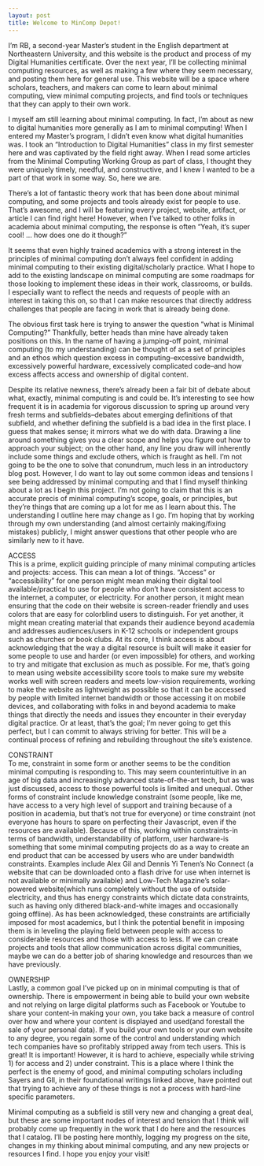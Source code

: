 ```yaml
---
layout: post
title: Welcome to MinComp Depot!
---
```


I’m RB, a second-year Master’s student in the English department at Northeastern University, and this website is the product and process of my Digital Humanities certificate. Over the next year, I’ll be collecting minimal computing resources, as well as making a few where they seem necessary, and posting them here for general use. This website will be a space where scholars, teachers, and makers can come to learn about minimal computing, view minimal computing projects, and find tools or techniques that they can apply to their own work.

I myself am still learning about minimal computing. In fact, I’m about as new to digital humanities more generally as I am to minimal computing! When I entered my Master’s program, I didn’t even know what digital humanities was. I took an “Introduction to Digital Humanities” class in my first semester here and was captivated by the field right away. When I read some articles from the Minimal Computing Working Group as part of class, I thought they were uniquely timely, needful, and constructive, and I knew I wanted to be a part of that work in some way. So, here we are.
 
There’s a lot of fantastic theory work that has been done about minimal computing, and some projects and tools already exist for people to use. That’s awesome, and I will be featuring every project, website, artifact, or article I can find right here! However, when I’ve talked to other folks in academia about minimal computing, the response is often “Yeah, it’s super cool! … how does one do it though?” 

It seems that even highly trained academics with a strong interest in the principles of minimal computing don’t always feel confident in adding minimal computing to their existing digital/scholarly practice. What I hope to add to the existing landscape on minimal computing are some roadmaps for those looking to implement these ideas in their work, classrooms, or builds. I especially want to reflect the needs and requests of people with an interest in taking this on, so that I can make resources that directly address challenges that people are facing in work that is already being done.

The obvious first task here is trying to answer the question “what is Minimal Computing?” Thankfully, better heads than mine have already taken positions on this. In the name of having a jumping-off point, minimal computing (to my understanding) can be thought of as a set of principles and an ethos which question excess in computing–excessive bandwidth, excessively powerful hardware, excessively complicated code–and how excess affects access and ownership of digital content. 
 
Despite its relative newness, there’s already been a fair bit of debate about what, exactly, minimal computing is and could be. It’s interesting to see how frequent it is in academia for vigorous discussion to spring up around very fresh terms and subfields–debates about emerging definitions of that subfield, and whether defining the subfield is a bad idea in the first place. I guess that makes sense; it mirrors what we do with data. Drawing a line around something gives you a clear scope and helps you figure out how to approach your subject; on the other hand, any line you draw will inherently include some things and exclude others, which is fraught as hell. I’m not going to be the one to solve that conundrum, much less in an introductory blog post. However, I do want to lay out some common ideas and tensions I see being addressed by minimal computing and that I find myself thinking about a lot as I begin this project. I’m not going to claim that this is an accurate precis of minimal computing’s scope, goals, or principles, but they’re things that are coming up a lot for me as I learn about this. The understanding I outline here may change as I go. I’m hoping that by working through my own understanding (and almost certainly making/fixing mistakes) publicly, I might answer questions that other people who are similarly new to it have.

ACCESS   
This is a prime, explicit guiding principle of many minimal computing articles and projects: access. This can mean a lot of things. “Access” or “accessibility” for one person might mean making their digital tool available/practical to use for people who don’t have consistent access to the internet, a computer, or electricity. For another person, it might mean ensuring that the code on their website is screen-reader friendly and uses colors that are easy for colorblind users to distinguish. For yet another, it might mean creating material that expands their audience beyond academia and addresses audiences/users in K-12 schools or independent groups such as churches or book clubs. At its core, I think access is about acknowledging that the way a digital resource is built will make it easier for some people to use and harder (or even impossible) for others, and working to try and mitigate that exclusion as much as possible. For me, that’s going to mean using website accessibility score tools to make sure my website works well with screen readers and meets low-vision requirements, working to make the website as lightweight as possible so that it can be accessed by people with limited internet bandwidth or those accessing it on mobile devices, and collaborating with folks in and beyond academia to make things that directly the needs and issues they encounter in their everyday digital practice. Or at least, that’s the goal; I’m never going to get this perfect, but I can commit to always striving for better. This will be a continual process of refining and rebuilding throughout the site’s existence.
    
CONSTRAINT    
To me, constraint in some form or another seems to be the condition minimal computing is responding to. This may seem counterintuitive in an age of big data and increasingly advanced state-of-the-art tech, but as was just discussed, access to those powerful tools is limited and unequal. Other forms of constraint include knowledge constraint (some people, like me, have access to a very high level of support and training because of a position in academia, but that’s not true for everyone) or time constraint (not everyone has hours to spare on perfecting their Javascript, even if the resources are available). Because of this, working within constraints-in terms of bandwidth, understandability of platform, user hardware-is something that some minimal computing projects do as a way to create an end product that can be accessed by users who are under bandwidth constraints. Examples include Alex Gil and Dennis Yi Tenen’s No Connect (a website that can be downloaded onto a flash drive for use when internet is not available or minimally available) and Low-Tech Magazine’s solar-powered website(which runs completely without the use of outside electricity, and thus has energy constraints which dictate data constraints, such as having only dithered black-and-white images and occasionally going offline). As has been acknowledged, these constraints are artificially imposed for most academics, but I think the potential benefit in imposing them is in leveling the playing field between people with access to considerable resources and those with access to less. If we can create projects and tools that allow communication across digital communities, maybe we can do a better job of sharing knowledge and resources than we have previously.
    
OWNERSHIP    
Lastly, a common goal I’ve picked up on in minimal computing is that of ownership. There is empowerment in being able to build your own website and not relying on large digital platforms such as Facebook or Youtube to share your content-in making your own, you take back a measure of control over how and where your content is displayed and used(and forestall the sale of your personal data). If you build your own tools or your own website to any degree, you regain some of the control and understanding which tech companies have so profitably stripped away from tech users. This is great! It is important! However, it is hard to achieve, especially while striving 1) for access and 2) under constraint. This is a place where I think the perfect is the enemy of good, and minimal computing scholars including Sayers and GIl, in their foundational writings linked above, have pointed out that trying to achieve any of these things is not a process with hard-line specific parameters.


Minimal computing as a subfield is still very new and changing a great deal, but these are some important nodes of interest and tension that I think will probably come up frequently in the work that I do here and the resources that I catalog. I’ll be posting here monthly, logging my progress on the site, changes in my thinking about minimal computing, and any new projects or resources I find. I hope you enjoy your visit!
